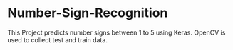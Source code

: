 # Number-Sign-Recognition
This Project predicts number signs between 1 to 5 using Keras. OpenCV is used to collect test and train data.
